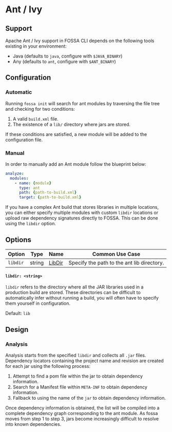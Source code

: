 # Ant / Ivy

## Support

Apache Ant / Ivy support in FOSSA CLI depends on the following tools existing in your environment:

- Java (defaults to `java`, configure with `$JAVA_BINARY`)
- Any (defaults to `ant`, configure with `$ANT_BINARY`)

## Configuration

### Automatic

Running `fossa init` will search for ant modules by traversing the file tree and checking for two conditions:
1. A valid `build.xml` file.
2. The existence of a `lib/` directory where jars are stored.

If these conditions are satisfied, a new module will be added to the configuration file.

### Manual
In order to manually add an Ant module follow the blueprint below:

```yaml
analyze:
  modules:
    - name: {module}
      type: ant
      path: {path-to-build.xml}
      target: {path-to-build.xml}
```

If you have a complex Ant build that stores libraries in multiple locations, you can either specify multiple modules with custom `libdir` locations or upload raw dependency signatures directly to FOSSA. This can be done using the `libdir` option.

## Options
| Option   |  Type  | Name                        | Common Use Case                            |
| -------- | :----: | --------------------------- | ------------------------------------------ |
| `libdir` | string | [LibDir](#libdir:-<string>) | Specify the path to the ant lib directory. |


#### `libdir: <string>` 
`libdir` refers to the directory where all the JAR libraries used in a production build are stored.  These directories can be difficult to automatically infer without running a build, you will often have to specify them yourself in configuration.

Default: `lib`

## Design

### Analysis
Analysis starts from the specified `libdir` and collects all `.jar` files. Dependency locators containing the project name and revision are created for each jar using the following process:
1. Attempt to find a pom file within the jar to obtain dependency information.
2. Search for a Manifest file within `META-INF` to obtain dependency information.
3. Fallback to using the name of the `jar` to obtain dependency information.

Once dependency information is obtained, the list will be compiled into a complete dependency graph corresponding to the ant module. As fossa moves from step 1 to step 3, jars become increasingly difficult to resolve into known dependencies.